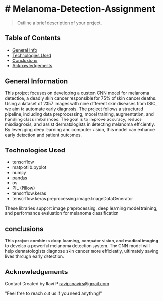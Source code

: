 
# # Melanoma-Detection-Assignment 
> Outline a brief description of your project.


## Table of Contents
* [General Info](#general-information)
* [Technologies Used](#technologies-used)
* [Conclusions](#conclusions)
* [Acknowledgements](#acknowledgements)

## General Information
This project focuses on developing a custom CNN model for melanoma detection, a deadly skin cancer responsible for 75% of skin cancer deaths. Using a dataset of 2357 images with nine different skin diseases from ISIC, we aim to automate early diagnosis. The project follows a structured pipeline, including data preprocessing, model training, augmentation, and handling class imbalances. The goal is to improve accuracy, reduce misdiagnosis, and assist dermatologists in detecting melanoma efficiently. By leveraging deep learning and computer vision, this model can enhance early detection and patient outcomes.

## Technologies Used
- tensorflow 
- matplotlib.pyplot 
- numpy 
- pandas 
- os 
- PIL (Pillow) 
- tensorflow.keras 
- tensorflow.keras.preprocessing.image.ImageDataGenerator 

These libraries support image preprocessing, deep learning model training, and performance evaluation for melanoma classification

## conclusions
This project combines deep learning, computer vision, and medical imaging to develop a powerful melanoma detection system. The CNN model will help dermatologists diagnose skin cancer more efficiently, ultimately saving lives through early detection.


## Acknowledgements
Contact
Created by Ravi P
ravipanavirs@gmail.com 

"Feel free to reach out us if you need anything!"
